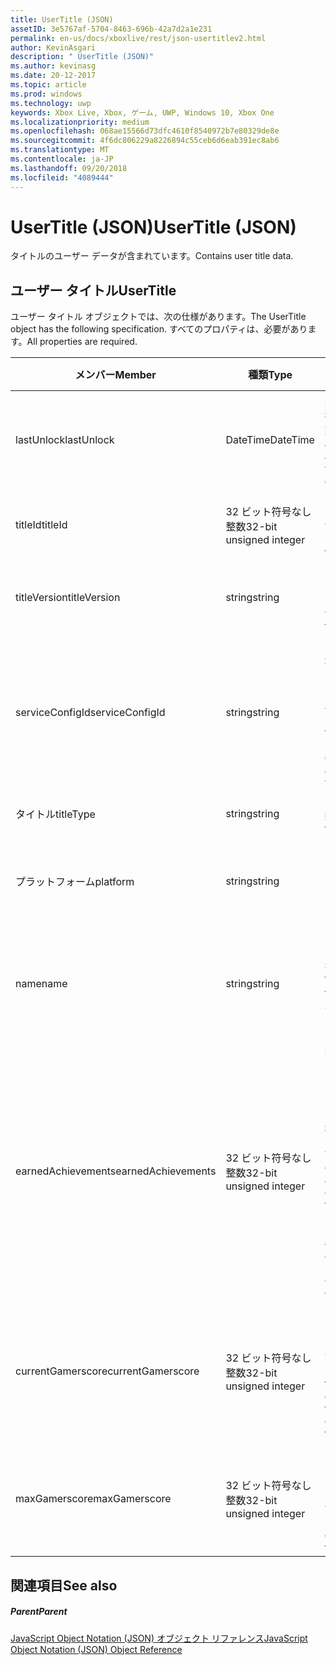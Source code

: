 ```yaml
---
title: UserTitle (JSON)
assetID: 3e5767af-5704-8463-696b-42a7d2a1e231
permalink: en-us/docs/xboxlive/rest/json-usertitlev2.html
author: KevinAsgari
description: " UserTitle (JSON)"
ms.author: kevinasg
ms.date: 20-12-2017
ms.topic: article
ms.prod: windows
ms.technology: uwp
keywords: Xbox Live, Xbox, ゲーム, UWP, Windows 10, Xbox One
ms.localizationpriority: medium
ms.openlocfilehash: 068ae15566d73dfc4610f8540972b7e80329de8e
ms.sourcegitcommit: 4f6dc806229a8226894c55ceb6d6eab391ec8ab6
ms.translationtype: MT
ms.contentlocale: ja-JP
ms.lasthandoff: 09/20/2018
ms.locfileid: "4089444"
---
```

# <a name="usertitle-json"></a><span data-ttu-id="beecb-104">UserTitle (JSON)</span><span class="sxs-lookup"><span data-stu-id="beecb-104">UserTitle (JSON)</span></span>
<span data-ttu-id="beecb-105">タイトルのユーザー データが含まれています。</span><span class="sxs-lookup"><span data-stu-id="beecb-105">Contains user title data.</span></span> 
<a id="ID4EN"></a>

 
## <a name="usertitle"></a><span data-ttu-id="beecb-106">ユーザー タイトル</span><span class="sxs-lookup"><span data-stu-id="beecb-106">UserTitle</span></span>
 
<span data-ttu-id="beecb-107">ユーザー タイトル オブジェクトでは、次の仕様があります。</span><span class="sxs-lookup"><span data-stu-id="beecb-107">The UserTitle object has the following specification.</span></span> <span data-ttu-id="beecb-108">すべてのプロパティは、必要があります。</span><span class="sxs-lookup"><span data-stu-id="beecb-108">All properties are required.</span></span>
 
| <span data-ttu-id="beecb-109">メンバー</span><span class="sxs-lookup"><span data-stu-id="beecb-109">Member</span></span>| <span data-ttu-id="beecb-110">種類</span><span class="sxs-lookup"><span data-stu-id="beecb-110">Type</span></span>| <span data-ttu-id="beecb-111">説明</span><span class="sxs-lookup"><span data-stu-id="beecb-111">Description</span></span>| 
| --- | --- | --- | 
| <span data-ttu-id="beecb-112">lastUnlock</span><span class="sxs-lookup"><span data-stu-id="beecb-112">lastUnlock</span></span>| <span data-ttu-id="beecb-113">DateTime</span><span class="sxs-lookup"><span data-stu-id="beecb-113">DateTime</span></span>| <span data-ttu-id="beecb-114">実績が最後に獲得した時刻。</span><span class="sxs-lookup"><span data-stu-id="beecb-114">The time an achievement was last earned.</span></span>| 
| <span data-ttu-id="beecb-115">titleId</span><span class="sxs-lookup"><span data-stu-id="beecb-115">titleId</span></span>| <span data-ttu-id="beecb-116">32 ビット符号なし整数</span><span class="sxs-lookup"><span data-stu-id="beecb-116">32-bit unsigned integer</span></span>| <span data-ttu-id="beecb-117">タイトルの一意の識別子。</span><span class="sxs-lookup"><span data-stu-id="beecb-117">The unique identifier for the title.</span></span>| 
| <span data-ttu-id="beecb-118">titleVersion</span><span class="sxs-lookup"><span data-stu-id="beecb-118">titleVersion</span></span>| <span data-ttu-id="beecb-119">string</span><span class="sxs-lookup"><span data-stu-id="beecb-119">string</span></span>| <span data-ttu-id="beecb-120">タイトルのバージョンです。</span><span class="sxs-lookup"><span data-stu-id="beecb-120">The version of the title.</span></span>| 
| <span data-ttu-id="beecb-121">serviceConfigId</span><span class="sxs-lookup"><span data-stu-id="beecb-121">serviceConfigId</span></span>| <span data-ttu-id="beecb-122">string</span><span class="sxs-lookup"><span data-stu-id="beecb-122">string</span></span>| <span data-ttu-id="beecb-123">タイトルに関連付けられているプライマリ サービス構成のセットの ID です。</span><span class="sxs-lookup"><span data-stu-id="beecb-123">ID of the primary service config set associated with the title.</span></span>| 
| <span data-ttu-id="beecb-124">タイトル</span><span class="sxs-lookup"><span data-stu-id="beecb-124">titleType</span></span>| <span data-ttu-id="beecb-125">string</span><span class="sxs-lookup"><span data-stu-id="beecb-125">string</span></span>| <span data-ttu-id="beecb-126">タイトルの種類。</span><span class="sxs-lookup"><span data-stu-id="beecb-126">The title type.</span></span>| 
| <span data-ttu-id="beecb-127">プラットフォーム</span><span class="sxs-lookup"><span data-stu-id="beecb-127">platform</span></span>| <span data-ttu-id="beecb-128">string</span><span class="sxs-lookup"><span data-stu-id="beecb-128">string</span></span>| <span data-ttu-id="beecb-129">サポートされているプラットフォームです。</span><span class="sxs-lookup"><span data-stu-id="beecb-129">The supported platform.</span></span>| 
| <span data-ttu-id="beecb-130">name</span><span class="sxs-lookup"><span data-stu-id="beecb-130">name</span></span>| <span data-ttu-id="beecb-131">string</span><span class="sxs-lookup"><span data-stu-id="beecb-131">string</span></span>| <span data-ttu-id="beecb-132">このタイトルのテキストの名前。</span><span class="sxs-lookup"><span data-stu-id="beecb-132">The text name of this title.</span></span> <span data-ttu-id="beecb-133">最大長 22 です。</span><span class="sxs-lookup"><span data-stu-id="beecb-133">Maximum length 22.</span></span>| 
| <span data-ttu-id="beecb-134">earnedAchievements</span><span class="sxs-lookup"><span data-stu-id="beecb-134">earnedAchievements</span></span>| <span data-ttu-id="beecb-135">32 ビット符号なし整数</span><span class="sxs-lookup"><span data-stu-id="beecb-135">32-bit unsigned integer</span></span>| <span data-ttu-id="beecb-136">実績の数は、ロック解除した実績を含む、タイトルの獲得し、課題が正常に完了します。</span><span class="sxs-lookup"><span data-stu-id="beecb-136">The number of achievements earned for the title, including unlocked achievements and successfully completed challenges.</span></span>| 
| <span data-ttu-id="beecb-137">currentGamerscore</span><span class="sxs-lookup"><span data-stu-id="beecb-137">currentGamerscore</span></span>| <span data-ttu-id="beecb-138">32 ビット符号なし整数</span><span class="sxs-lookup"><span data-stu-id="beecb-138">32-bit unsigned integer</span></span>| <span data-ttu-id="beecb-139">このユーザーがこのタイトルでの原因の合計ゲーマー スコア。</span><span class="sxs-lookup"><span data-stu-id="beecb-139">The total gamerscore this user has earned in this title.</span></span>| 
| <span data-ttu-id="beecb-140">maxGamerscore</span><span class="sxs-lookup"><span data-stu-id="beecb-140">maxGamerscore</span></span>| <span data-ttu-id="beecb-141">32 ビット符号なし整数</span><span class="sxs-lookup"><span data-stu-id="beecb-141">32-bit unsigned integer</span></span>| <span data-ttu-id="beecb-142">このタイトルの合計の考えられるゲーマー スコア。</span><span class="sxs-lookup"><span data-stu-id="beecb-142">The total possible gamerscore for this title.</span></span>| 
  
<a id="ID4EFE"></a>

 
## <a name="see-also"></a><span data-ttu-id="beecb-143">関連項目</span><span class="sxs-lookup"><span data-stu-id="beecb-143">See also</span></span>
 
<a id="ID4EHE"></a>

 
##### <a name="parent"></a><span data-ttu-id="beecb-144">Parent</span><span class="sxs-lookup"><span data-stu-id="beecb-144">Parent</span></span> 

[<span data-ttu-id="beecb-145">JavaScript Object Notation (JSON) オブジェクト リファレンス</span><span class="sxs-lookup"><span data-stu-id="beecb-145">JavaScript Object Notation (JSON) Object Reference</span></span>](atoc-xboxlivews-reference-json.md)

   
